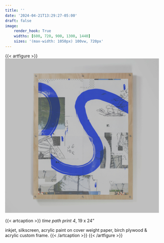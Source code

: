 ```yaml
---
title: ''
date: '2024-04-21T13:29:27-05:00'
draft: false
image:
    render_hook: True
    widths: [600, 720, 900, 1300, 1440]
    sizes: '(max-width: 1050px) 100vw, 720px'
---
```


{{< artfigure >}}
![WRITE ALT TEXT](time_path_print_4.jpg)

{{< artcaption >}}
_time path print 4_, 19 x 24”

inkjet, silkscreen, acrylic paint on cover weight paper, birch plywood & acrylic custom frame.
{{< /artcaption >}}
{{< /artfigure >}}
